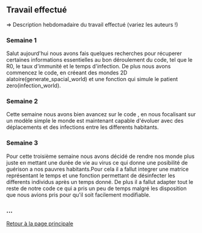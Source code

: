 ## Travail effectué 

=> Description hebdomadaire du travail effectué (variez les auteurs !)

### Semaine 1

Salut aujourd'hui nous avons fais quelques recherches pour récuperer certaines informations essentielles au bon déroulement du code, tel que le R0, le taux d'immunité et le temps d'infection.
De plus nous avons commencez le code, en créeant des mondes 2D alatoire(generate_spacial_world) et une fonction qui simule le patient zero(infection_world).

### Semaine 2

Cette semaine nous avons bien avancez sur le code , en nous focalisant sur un modèle simple le monde est maintenant capable d'évoluer avec des déplacements et des infections entre les differents habitants.

### Semaine 3

Pour cette troisième semaine nous avons décidé de rendre nos monde plus juste en mettant une durée de vie au virus ce qui donne une posibilité de guérison a nos pauvres habitants.Pour cela il a fallut integrer une matrice représentant le temps et une fonction permettant de désinfecter les differents individus après un temps donné. De plus il a fallut adapter tout le reste de notre code ce qui a pris un peu de temps malgré les disposition que nous avions pris pour qu'il soit facilement modifiable.

### ...

<a href="index.html"> Retour à la page principale </a>
